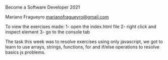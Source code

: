 Become a Software Developer 2021

Mariano Fragueyro
marianofragueyro@gmail.com

To view the exercises made:
1- open the index.html file
2- right click and inspect element
3- go to the console tab

The task this week was to resolve exercises using only javascript, we got to learn to use arrays, strings, functions, for and if/else operations to resolve basics js problems.
